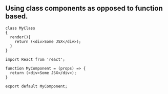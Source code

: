 ## Using class components as opposed to function based.

```
class MyClass 
{
  render(){
    return (<div>Some JSX</div>);
  }
}

```

```
import React from 'react';

function MyComponent = (props) => {
  return (<div>Some JSX</div>);
}

export default MyComponent;
```
